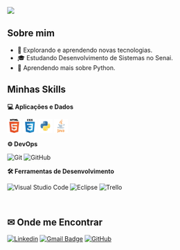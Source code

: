 ![](https://komarev.com/ghpvc/?username=CarlossgLuz&color=006bed)

## Sobre mim

- 🤔 Explorando e aprendendo novas tecnologias.
- 🎓 Estudando Desenvolvimento de Sistemas no Senai.
- 🌱 Aprendendo mais sobre Python.

## Minhas Skills

**💻 Aplicações e Dados**

<code><img height="32" src="https://raw.githubusercontent.com/github/explore/80688e429a7d4ef2fca1e82350fe8e3517d3494d/topics/html/html.png" alt="HTML5"/></code>
<code><img height="32" src="https://raw.githubusercontent.com/github/explore/80688e429a7d4ef2fca1e82350fe8e3517d3494d/topics/css/css.png" alt="CSS"/></code>
<code><img height="32" src="https://raw.githubusercontent.com/github/explore/80688e429a7d4ef2fca1e82350fe8e3517d3494d/topics/python/python.png" alt="PYTHON"/></code>
<code><img height="32" src="https://raw.githubusercontent.com/github/explore/80688e429a7d4ef2fca1e82350fe8e3517d3494d/topics/java/java.png" alt="PYTHON"/></code>

**⚙ DevOps**

![Git](https://img.shields.io/badge/-Git-333333?style=flat&logo=git)
![GitHub](https://img.shields.io/badge/-GitHub-333333?style=flat&logo=github)

**🛠 Ferramentas de Desenvolvimento**

![Visual Studio Code](https://img.shields.io/badge/-Visual%20Studio%20Code-333333?style=flat&logo=visual-studio-code&logoColor=007ACC)
![Eclipse](https://img.shields.io/badge/-Eclipse-333333?style=flat&logo=eclipse-ide&logoColor=2C2255)
![Trello](https://img.shields.io/badge/-Trello-333333?style=flat&logo=trello&logoColor=007ACC)

<br/>

## ✉ Onde me Encontrar

[![Linkedin](https://img.shields.io/badge/-Carlos-blue?style=flat-square&logo=Linkedin&logoColor=white&link=https://www.linkedin.com/in/carlos-gabriel-gomes-luz-0318862a0/)](https://www.linkedin.com/in/carlos-gabriel-gomes-luz-0318862a0/)
[![Gmail Badge](https://img.shields.io/badge/-carlosgabriel.contato2007@gmail.com-006bed?style=flat-square&logo=Gmail&logoColor=white&link=mailto:carlosgabriel.contato2007@gmail.com)](mailto:carlosgabriel.contato2007@gmail.com)
[![GitHub](https://img.shields.io/github/followers/CarlossgLuz?label=follow&style=social)](https://github.com/CarlossgLuz)
